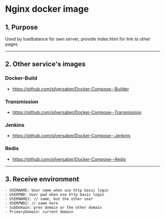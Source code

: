 # Nginx docker image

## 1. Purpose

Used by loadbalance for own server, provide index.html for link to other pages

---

## 2. Other service's images


### Docker-Build
- https://github.com/silversaber/Docker-Compose--Builder

### Transmission
- https://github.com/silversaber/Docker-Compose--Transmission

### Jenkins
- https://github.com/silversaber/Docker-Compose--Jenkins

### Redis
- https://github.com/silversaber/Docker-Compose--Redis

----
## 3. Receive environment
    
    - USERNAME: User name when use http basic login
    - USERPWD: User pwd when use http basic login
    - USERNAME2: // same, but the other user
    - USERPWD2: // same here
    - SubDomain: prev domain or the other domain
    - PrimaryDomain: current domain
